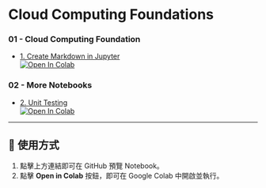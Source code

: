# Cloud Computing Foundations

### 01 - Cloud Computing Foundation
- [1. Create Markdown in Jupyter](01-Cloud-Computing-Foundation/Practice_Markdown.ipynb)  
  [![Open In Colab](https://colab.research.google.com/assets/colab-badge.svg)](https://colab.research.google.com/github/wdarren/duke-cloud-computing-solutions/blob/main/01-Cloud-Computing-Foundation/Practice_Markdown.ipynb)


### 02 - More Notebooks
- [2. Unit Testing](01-Cloud-Computing-Foundation/Unit-Testing.ipynb)  
  [![Open In Colab](https://colab.research.google.com/assets/colab-badge.svg)](https://colab.research.google.com/github/wdarren/duke-cloud-computing-solutions/blob/main/01-Cloud-Computing-Foundation/Unit-Testing.ipynb)

---

## 🚀 使用方式
1. 點擊上方連結即可在 GitHub 預覽 Notebook。  
2. 點擊 **Open in Colab** 按鈕，即可在 Google Colab 中開啟並執行。  
